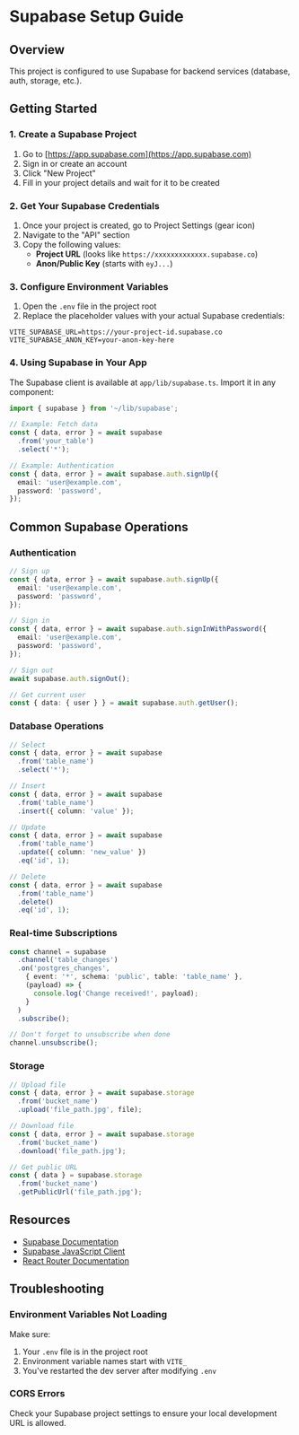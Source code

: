 # Supabase Setup Guide

## Overview

This project is configured to use Supabase for backend services (database, auth, storage, etc.).

## Getting Started

### 1. Create a Supabase Project

1. Go to [https://app.supabase.com](https://app.supabase.com)
2. Sign in or create an account
3. Click "New Project"
4. Fill in your project details and wait for it to be created

### 2. Get Your Supabase Credentials

1. Once your project is created, go to Project Settings (gear icon)
2. Navigate to the "API" section
3. Copy the following values:
   - **Project URL** (looks like `https://xxxxxxxxxxxxx.supabase.co`)
   - **Anon/Public Key** (starts with `eyJ...`)

### 3. Configure Environment Variables

1. Open the `.env` file in the project root
2. Replace the placeholder values with your actual Supabase credentials:

```env
VITE_SUPABASE_URL=https://your-project-id.supabase.co
VITE_SUPABASE_ANON_KEY=your-anon-key-here
```

### 4. Using Supabase in Your App

The Supabase client is available at `app/lib/supabase.ts`. Import it in any component:

```typescript
import { supabase } from '~/lib/supabase';

// Example: Fetch data
const { data, error } = await supabase
  .from('your_table')
  .select('*');

// Example: Authentication
const { data, error } = await supabase.auth.signUp({
  email: 'user@example.com',
  password: 'password',
});
```

## Common Supabase Operations

### Authentication

```typescript
// Sign up
const { data, error } = await supabase.auth.signUp({
  email: 'user@example.com',
  password: 'password',
});

// Sign in
const { data, error } = await supabase.auth.signInWithPassword({
  email: 'user@example.com',
  password: 'password',
});

// Sign out
await supabase.auth.signOut();

// Get current user
const { data: { user } } = await supabase.auth.getUser();
```

### Database Operations

```typescript
// Select
const { data, error } = await supabase
  .from('table_name')
  .select('*');

// Insert
const { data, error } = await supabase
  .from('table_name')
  .insert({ column: 'value' });

// Update
const { data, error } = await supabase
  .from('table_name')
  .update({ column: 'new_value' })
  .eq('id', 1);

// Delete
const { data, error } = await supabase
  .from('table_name')
  .delete()
  .eq('id', 1);
```

### Real-time Subscriptions

```typescript
const channel = supabase
  .channel('table_changes')
  .on('postgres_changes', 
    { event: '*', schema: 'public', table: 'table_name' },
    (payload) => {
      console.log('Change received!', payload);
    }
  )
  .subscribe();

// Don't forget to unsubscribe when done
channel.unsubscribe();
```

### Storage

```typescript
// Upload file
const { data, error } = await supabase.storage
  .from('bucket_name')
  .upload('file_path.jpg', file);

// Download file
const { data, error } = await supabase.storage
  .from('bucket_name')
  .download('file_path.jpg');

// Get public URL
const { data } = supabase.storage
  .from('bucket_name')
  .getPublicUrl('file_path.jpg');
```

## Resources

- [Supabase Documentation](https://supabase.com/docs)
- [Supabase JavaScript Client](https://supabase.com/docs/reference/javascript/introduction)
- [React Router Documentation](https://reactrouter.com/en/main)

## Troubleshooting

### Environment Variables Not Loading

Make sure:
1. Your `.env` file is in the project root
2. Environment variable names start with `VITE_`
3. You've restarted the dev server after modifying `.env`

### CORS Errors

Check your Supabase project settings to ensure your local development URL is allowed.

